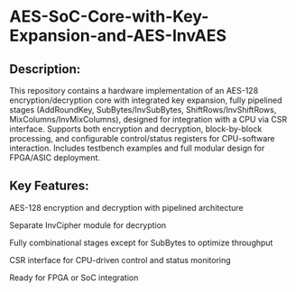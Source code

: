 # AES-SoC-Core-with-Key-Expansion-and-AES-InvAES
## Description:
This repository contains a hardware implementation of an AES-128 encryption/decryption core with integrated key expansion, fully pipelined stages (AddRoundKey, SubBytes/InvSubBytes, ShiftRows/InvShiftRows, MixColumns/InvMixColumns), designed for integration with a CPU via CSR interface. Supports both encryption and decryption, block-by-block processing, and configurable control/status registers for CPU-software interaction. Includes testbench examples and full modular design for FPGA/ASIC deployment.

## Key Features:

AES-128 encryption and decryption with pipelined architecture

Separate InvCipher module for decryption

Fully combinational stages except for SubBytes to optimize throughput

CSR interface for CPU-driven control and status monitoring

Ready for FPGA or SoC integration
